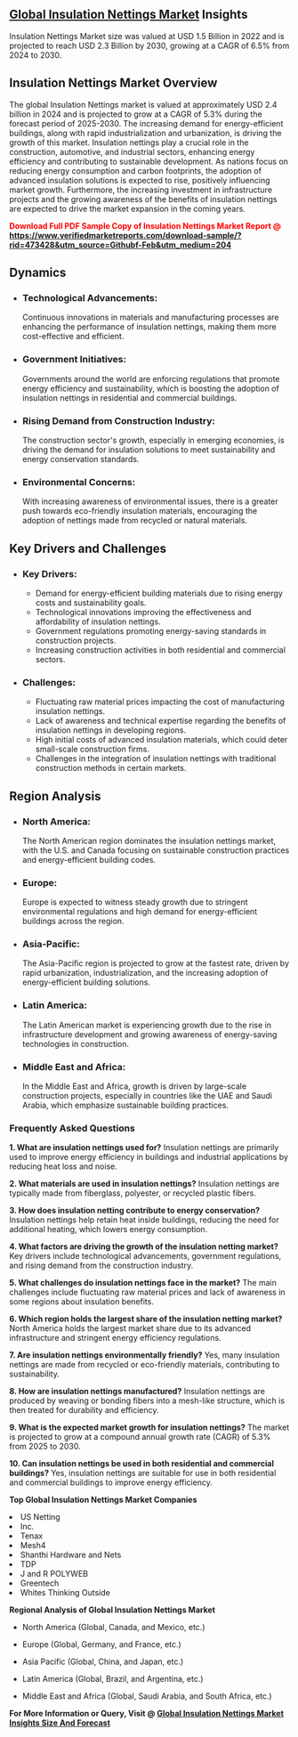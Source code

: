 <h2><a href="https://www.verifiedmarketreports.com/download-sample/?rid=473428&amp;utm_source=Githubf&amp;utm_medium=204" target="_blank">Global Insulation Nettings Market</a> Insights</h2><p>Insulation Nettings Market size was valued at USD 1.5 Billion in 2022 and is projected to reach USD 2.3 Billion by 2030, growing at a CAGR of 6.5% from 2024 to 2030.</p><p> <h2>Insulation Nettings Market Overview</h2> <p>The global Insulation Nettings market is valued at approximately USD 2.4 billion in 2024 and is projected to grow at a CAGR of 5.3% during the forecast period of 2025-2030. The increasing demand for energy-efficient buildings, along with rapid industrialization and urbanization, is driving the growth of this market. Insulation nettings play a crucial role in the construction, automotive, and industrial sectors, enhancing energy efficiency and contributing to sustainable development. As nations focus on reducing energy consumption and carbon footprints, the adoption of advanced insulation solutions is expected to rise, positively influencing market growth. Furthermore, the increasing investment in infrastructure projects and the growing awareness of the benefits of insulation nettings are expected to drive the market expansion in the coming years.</p> <p><strong><p><span class=""><span style="color: #ff0000;"><strong>Download Full PDF Sample Copy of Insulation Nettings Market Report</strong> @ </span><a href="https://www.verifiedmarketreports.com/download-sample/?rid=473428&amp;utm_source=Githubf-Feb&amp;utm_medium=204" target="_blank">https://www.verifiedmarketreports.com/download-sample/?rid=473428&amp;utm_source=Githubf-Feb&amp;utm_medium=204</a></span></p></strong></p> <h2>Dynamics</h2> <ul> <li><h3>Technological Advancements:</h3> Continuous innovations in materials and manufacturing processes are enhancing the performance of insulation nettings, making them more cost-effective and efficient.</li> <li><h3>Government Initiatives:</h3> Governments around the world are enforcing regulations that promote energy efficiency and sustainability, which is boosting the adoption of insulation nettings in residential and commercial buildings.</li> <li><h3>Rising Demand from Construction Industry:</h3> The construction sector's growth, especially in emerging economies, is driving the demand for insulation solutions to meet sustainability and energy conservation standards.</li> <li><h3>Environmental Concerns:</h3> With increasing awareness of environmental issues, there is a greater push towards eco-friendly insulation materials, encouraging the adoption of nettings made from recycled or natural materials.</li> </ul> <h2>Key Drivers and Challenges</h2> <ul> <li><h3>Key Drivers:</h3> <ul> <li>Demand for energy-efficient building materials due to rising energy costs and sustainability goals.</li> <li>Technological innovations improving the effectiveness and affordability of insulation nettings.</li> <li>Government regulations promoting energy-saving standards in construction projects.</li> <li>Increasing construction activities in both residential and commercial sectors.</li> </ul> </li> <li><h3>Challenges:</h3> <ul> <li>Fluctuating raw material prices impacting the cost of manufacturing insulation nettings.</li> <li>Lack of awareness and technical expertise regarding the benefits of insulation nettings in developing regions.</li> <li>High initial costs of advanced insulation materials, which could deter small-scale construction firms.</li> <li>Challenges in the integration of insulation nettings with traditional construction methods in certain markets.</li> </ul> </li> </ul> <h2>Region Analysis</h2> <ul> <li><h3>North America:</h3> The North American region dominates the insulation nettings market, with the U.S. and Canada focusing on sustainable construction practices and energy-efficient building codes.</li> <li><h3>Europe:</h3> Europe is expected to witness steady growth due to stringent environmental regulations and high demand for energy-efficient buildings across the region.</li> <li><h3>Asia-Pacific:</h3> The Asia-Pacific region is projected to grow at the fastest rate, driven by rapid urbanization, industrialization, and the increasing adoption of energy-efficient building solutions.</li> <li><h3>Latin America:</h3> The Latin American market is experiencing growth due to the rise in infrastructure development and growing awareness of energy-saving technologies in construction.</li> <li><h3>Middle East and Africa:</h3> In the Middle East and Africa, growth is driven by large-scale construction projects, especially in countries like the UAE and Saudi Arabia, which emphasize sustainable building practices.</li> </ul> <h3>Frequently Asked Questions</h3> <p><strong>1. What are insulation nettings used for?</strong> Insulation nettings are primarily used to improve energy efficiency in buildings and industrial applications by reducing heat loss and noise.</p> <p><strong>2. What materials are used in insulation nettings?</strong> Insulation nettings are typically made from fiberglass, polyester, or recycled plastic fibers.</p> <p><strong>3. How does insulation netting contribute to energy conservation?</strong> Insulation nettings help retain heat inside buildings, reducing the need for additional heating, which lowers energy consumption.</p> <p><strong>4. What factors are driving the growth of the insulation netting market?</strong> Key drivers include technological advancements, government regulations, and rising demand from the construction industry.</p> <p><strong>5. What challenges do insulation nettings face in the market?</strong> The main challenges include fluctuating raw material prices and lack of awareness in some regions about insulation benefits.</p> <p><strong>6. Which region holds the largest share of the insulation netting market?</strong> North America holds the largest market share due to its advanced infrastructure and stringent energy efficiency regulations.</p> <p><strong>7. Are insulation nettings environmentally friendly?</strong> Yes, many insulation nettings are made from recycled or eco-friendly materials, contributing to sustainability.</p> <p><strong>8. How are insulation nettings manufactured?</strong> Insulation nettings are produced by weaving or bonding fibers into a mesh-like structure, which is then treated for durability and efficiency.</p> <p><strong>9. What is the expected market growth for insulation nettings?</strong> The market is projected to grow at a compound annual growth rate (CAGR) of 5.3% from 2025 to 2030.</p> <p><strong>10. Can insulation nettings be used in both residential and commercial buildings?</strong> Yes, insulation nettings are suitable for use in both residential and commercial buildings to improve energy efficiency.</p> </p><p><strong>Top Global Insulation Nettings Market Companies</strong></p><div data-test-id=""><p><li>US Netting</li><li> Inc.</li><li> Tenax</li><li> Mesh4</li><li> Shanthi Hardware and Nets</li><li> TDP</li><li> J and R POLYWEB</li><li> Greentech</li><li> Whites Thinking Outside</li></p><div><strong>Regional Analysis of&nbsp;Global Insulation Nettings Market</strong></div><ul><li dir="ltr"><p dir="ltr">North America&nbsp;(Global, Canada, and Mexico, etc.)</p></li><li dir="ltr"><p dir="ltr">Europe (Global, Germany, and France, etc.)</p></li><li dir="ltr"><p dir="ltr">Asia Pacific&nbsp;(Global, China, and Japan, etc.)</p></li><li dir="ltr"><p dir="ltr">Latin America&nbsp;(Global, Brazil, and Argentina, etc.)</p></li><li dir="ltr">Middle East and Africa&nbsp;(Global, Saudi Arabia, and South Africa, etc.)</li></ul><p><strong>For More Information or Query, Visit @&nbsp;</strong><strong><a href="https://www.verifiedmarketreports.com/product/insulation-nettings-market/?utm_source=Githubf&amp;utm_medium=204" target="_blank">Global Insulation Nettings Market Insights Size And Forecast</a></strong></p></div>
